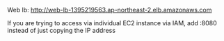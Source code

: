Web lb: http://web-lb-1395219563.ap-northeast-2.elb.amazonaws.com

If you are trying to access via individual EC2 instance via IAM, add <IPaddress>:8080 instead of just copying the IP address
